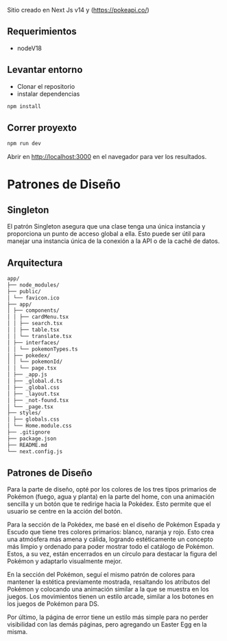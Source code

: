 Sitio creado en Next Js v14 y (https://pokeapi.co/)

## Requerimientos

- nodeV18

## Levantar entorno
- Clonar el repositorio 
- instalar dependencias
```bash
npm install
```


## Correr proyexto
```bash
npm run dev
```

Abrir en [http://localhost:3000](http://localhost:3000) en el navegador para ver los resultados.

# Patrones de Diseño

## Singleton

El patrón Singleton asegura que una clase tenga una única instancia y proporciona un punto de acceso global a ella. Esto puede ser útil para manejar una instancia única de la conexión a la API o de la caché de datos.

## Arquitectura

```bash
app/
├── node_modules/
├── public/
│ └── favicon.ico
├── app/
│ ├── components/
│ │ ├── cardMenu.tsx
│ │ ├── search.tsx
│ │ ├── table.tsx
│ │ └── translate.tsx
│ ├── interfaces/
│ │ └── pokemonTypes.ts
│ ├── pokedex/
│ │ └── pokemonId/
│ │ └── page.tsx
│ ├── _app.js
│ ├── _global.d.ts
│ ├── _global.css
│ ├── _layout.tsx
│ ├── _not-found.tsx
│ └── _page.tsx
├── styles/
│ ├── globals.css
│ └── Home.module.css
├── .gitignore
├── package.json
├── README.md
└── next.config.js
```

## Patrones de Diseño

Para la parte de diseño, opté por los colores de los tres tipos primarios de Pokémon (fuego, agua y planta) en la parte del home, con una animación sencilla y un botón que te redirige hacia la Pokédex. Esto permite que el usuario se centre en la acción del botón.

Para la sección de la Pokédex, me basé en el diseño de Pokémon Espada y Escudo que tiene tres colores primarios: blanco, naranja y rojo. Esto crea una atmósfera más amena y cálida, logrando estéticamente un concepto más limpio y ordenado para poder mostrar todo el catálogo de Pokémon. Estos, a su vez, están encerrados en un círculo para destacar la figura del Pokémon y adaptarlo visualmente mejor.

En la sección del Pokémon, seguí el mismo patrón de colores para mantener la estética previamente mostrada, resaltando los atributos del Pokémon y colocando una animación similar a la que se muestra en los juegos. Los movimientos tienen un estilo arcade, similar a los botones en los juegos de Pokémon para DS.

Por último, la página de error tiene un estilo más simple para no perder visibilidad con las demás páginas, pero agregando un Easter Egg en la misma.
